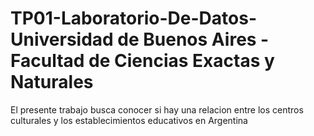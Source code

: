# TP01-Laboratorio-De-Datos-Universidad de Buenos Aires - Facultad de Ciencias Exactas y Naturales

El presente trabajo busca conocer si hay una relacion entre los centros culturales y los establecimientos educativos en Argentina

